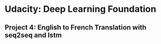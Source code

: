 # Udacity: Deep Learning Foundation

## Project 4: English to French Translation with seq2seq and lstm
